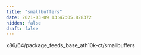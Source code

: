 ```yaml
---
title: "smallbuffers"
date: 2021-03-09 13:47:05.828372
hidden: false
draft: false
---
```


x86/64/package_feeds_base_ath10k-ct/smallbuffers

